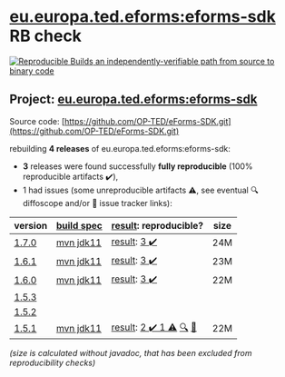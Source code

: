 [eu.europa.ted.eforms:eforms-sdk](https://central.sonatype.com/artifact/eu.europa.ted.eforms/eforms-sdk/1.7.0/versions) RB check
=======

[![Reproducible Builds](https://reproducible-builds.org/images/logos/rb.svg) an independently-verifiable path from source to binary code](https://reproducible-builds.org/)

## Project: [eu.europa.ted.eforms:eforms-sdk](https://central.sonatype.com/artifact/eu.europa.ted.eforms/eforms-sdk/1.7.0/versions)

Source code: [https://github.com/OP-TED/eForms-SDK.git](https://github.com/OP-TED/eForms-SDK.git)

rebuilding **4 releases** of eu.europa.ted.eforms:eforms-sdk:
- **3** releases were found successfully **fully reproducible** (100% reproducible artifacts :heavy_check_mark:),
- 1 had issues (some unreproducible artifacts :warning:, see eventual :mag: diffoscope and/or :memo: issue tracker links):

| version | [build spec](/BUILDSPEC.md) | [result](https://reproducible-builds.org/docs/jvm/): reproducible? | size |
| -- | --------- | ------ | -- |
| [1.7.0](https://central.sonatype.com/artifact/eu.europa.ted.eforms/eforms-sdk/1.7.0/pom) | [mvn jdk11](eforms-sdk-1.7.0.buildspec) | [result](eforms-sdk-1.7.0.buildinfo): [3 :heavy_check_mark: ](eforms-sdk-1.7.0.buildcompare) | 24M |
| [1.6.1](https://central.sonatype.com/artifact/eu.europa.ted.eforms/eforms-sdk/1.6.1/pom) | [mvn jdk11](eforms-sdk-1.6.1.buildspec) | [result](eforms-sdk-1.6.1.buildinfo): [3 :heavy_check_mark: ](eforms-sdk-1.6.1.buildcompare) | 23M |
| [1.6.0](https://central.sonatype.com/artifact/eu.europa.ted.eforms/eforms-sdk/1.6.0/pom) | [mvn jdk11](eforms-sdk-1.6.0.buildspec) | [result](eforms-sdk-1.6.0.buildinfo): [3 :heavy_check_mark: ](eforms-sdk-1.6.0.buildcompare) | 22M |
| [1.5.3](https://central.sonatype.com/artifact/eu.europa.ted.eforms/eforms-sdk/1.5.3/pom) | | | |
| [1.5.2](https://central.sonatype.com/artifact/eu.europa.ted.eforms/eforms-sdk/1.5.2/pom) | | | |
| [1.5.1](https://central.sonatype.com/artifact/eu.europa.ted.eforms/eforms-sdk/1.5.1/pom) | [mvn jdk11](eforms-sdk-1.5.1.buildspec) | [result](eforms-sdk-1.5.1.buildinfo): [2 :heavy_check_mark:  1 :warning:](eforms-sdk-1.5.1.buildcompare) [:mag:](eforms-sdk-1.5.1.diffoscope) [:memo:](https://github.com/OP-TED/eForms-SDK/pull/309) | 22M |

<i>(size is calculated without javadoc, that has been excluded from reproducibility checks)</i>

